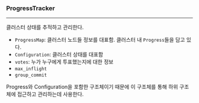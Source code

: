 ### ProgressTracker

<hr>

클러스터 상태를 추적하고 관리한다. 

- `ProgressMap`: 클러스터 노드들 정보를 대표함. 클러스터 내 `Progress`들을 담고 있다.
- `Configuration`: 클러스터 상태를 대표함
- `votes`: 누가 누구에게 투표했는지에 대한 정보
- `max_inflight`
- `group_commit`

Progress와 Configuration을 포함한 구조체이기 때문에 이 구조체를 통해 하위 구조체에 접근하고 관리하는데 사용한다.